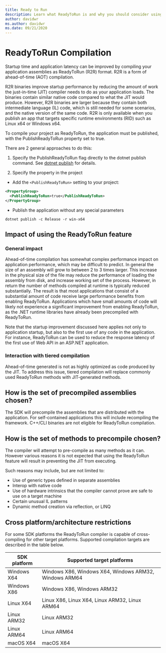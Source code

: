 ```yaml
---
title: Ready to Run
description: Learn what ReadyToRun is and why you should consider using it as part of the deployment.
author: davidwr
ms.author: davidwr
ms.date: 09/21/2020
---
```

# ReadyToRun Compilation
Startup time and application latency can be improved by compiling your application assemblies as ReadyToRun (R2R) format. R2R is a form of ahead-of-time (AOT) compilation.

R2R binaries improve startup performance by reducing the amount of work the just-in-time (JIT) compiler needs to do as your application loads. The binaries contain similar native code compared to what the JIT would produce. However, R2R binaries are larger because they contain both intermediate language (IL) code, which is still needed for some scenarios, and the native version of the same code. R2R is only available when you publish an app that targets specific runtime environments (RID) such as Linux x64 or Windows x64.

To compile your project as ReadyToRun, the application must be published, with the PublishReadyToRun property set to true.

There are 2 general approaches to do this:

01. Specify the PublishReadyToRun flag directly to the dotnet publish command. See [dotnet publish](../tools/dotnet-publish.md) for details.

02. Specify the property in the project

- Add the `<PublishReadyToRun>` setting to your project:

```xml
<PropertyGroup>
  <PublishReadyToRun>true</PublishReadyToRun>
</PropertyGroup>
```

- Publish the application without any special parameters

```dotnetcli
dotnet publish -c Release -r win-x64
```

## Impact of using the ReadyToRun feature

### General impact
Ahead-of-time compilation has somewhat complex performance impact on application performance, which may be difficult to predict. In general the size of an assembly will grow to between 2 to 3 times larger. This increase in the physical size of the file may reduce the performance of loading the assembly from disk, and increase working set of the process. However, in return the number of methods compiled at runtime is typically reduced substantially. The result is that most applications that consist of a substantial amount of code receive large performance benefits from enabling ReadyToRun. Applications which have small amounts of code will likely not experience a significant improvement from enabling ReadyToRun, as the .NET runtime libraries have already been precompiled with ReadyToRun.

Note that the startup improvement discussed here applies not only to application startup, but also to the first use of any code in the application. For instance, ReadyToRun can be used to reduce the response latency of the first use  of Web API in an ASP.NET application.

### Interaction with tiered compilation
Ahead-of-time generated is not as highly optimized as code produced by the JIT. To address this issue, tiered compilation will replace commonly used ReadyToRun methods with JIT-generated methods.

## How is the set of precompiled assemblies chosen?
The SDK will precompile the assemblies that are distributed with the application. For self-contained applications this will include recompiling the framework. C++/CLI binaries are not eligible for ReadyToRun compilation.

## How is the set of methods to precompile chosen?
The compiler will attempt to pre-compile as many methods as it can. However various reasons it is not expected that using the ReadyToRun feature will result in preventing the JIT from executing.

Such reasons may include, but are not limited to:

- Use of generic types defined in separate assemblies
- Interop with native code
- Use of hardware intrinsics that the compiler cannot prove are safe to use on a target machine
- Certain unusual IL patterns
- Dynamic method creation via reflection, or LINQ

## Cross platform/architecture restrictions

For some SDK platforms the ReadyToRun compiler is capable of cross-compiling for other target platforms. Supported compilation targets are described in the table below.

| SDK platform | Supported target platforms |
| ------------ | --------------------------- |
| Windows X64  | Windows X86, Windows X64, Windows ARM32, Windows ARM64 |
| Windows X86  | Windows X86, Windows ARM32 |
| Linux X64    | Linux X86, Linux X64, Linux ARM32, Linux ARM64 |
| Linux ARM32  | Linux ARM32 |
| Linux ARM64  | Linux ARM64 |
| macOS X64    | macOS X64 |
